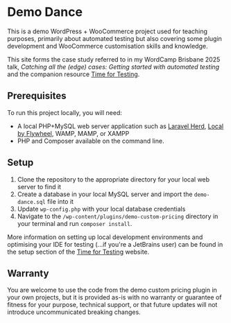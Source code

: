 # Demo Dance

This is a demo WordPress + WooCommerce project used for teaching purposes, primarily about automated testing but also covering some plugin development and WooCommerce customisation skills and knowledge.

This site forms the case study referred to in my WordCamp Brisbane 2025 talk, _Catching all the (edge) cases: Getting started with automated testing_ and the companion resource [Time for Testing](https://timefortesting.net).

## Prerequisites

To run this project locally, you will need:
- A local PHP+MySQL web server application such as [Laravel Herd](https://herd.laravel.com/), [Local by Flywheel](https://localwp.com/), WAMP, MAMP, or XAMPP
- PHP and Composer available on the command line.

## Setup

1. Clone the repository to the appropriate directory for your local web server to find it
2. Create a database in your local MySQL server and import the `demo-dance.sql` file into it
3. Update `wp-config.php` with your local database credentials
4. Navigate to the `/wp-content/plugins/demo-custom-pricing` directory in your terminal and run `composer install`.

More information on setting up local development environments and optimising your IDE for testing (...if you're a JetBrains user) can be found in the setup section of the [Time for Testing](https://timefortesting.net/setup.html) website.

## Warranty

You are welcome to use the code from the demo custom pricing plugin in your own projects, but it is provided as-is with no warranty or guarantee of fitness for your purpose, technical support, or that future updates will not introduce uncommunicated breaking changes.

